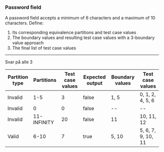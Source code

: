 ### Password field
A password field accepts a minimum of 6 characters and a maximum of 10 characters. Define:

1. Its corresponding equivalence partitions and test case values
2. The boundary values and resulting test case values with a 3-boundary value approach
3. The final list of test case values


-----


Svar på alle 3

| Partition type | Partitions        | Test case values | Expected output | Boundary values | Test case values |
|----------------|-------------------|------------------|-----------------|-----------------|------------------|
| Invalid        | 1-5               | 3                | false           | 1, 5            | 0, 1, 2, 4, 5, 6 |
| Invalid        | 0                 | 0                | false           |  --             | --               |
| Invalid        | 11-INFINITY       | 20               | false           | 11              | 10, 11, 12       |
| Valid          | 6-10              | 7                | true            | 5, 10           | 5, 6, 7, 9, 10, 11 |
